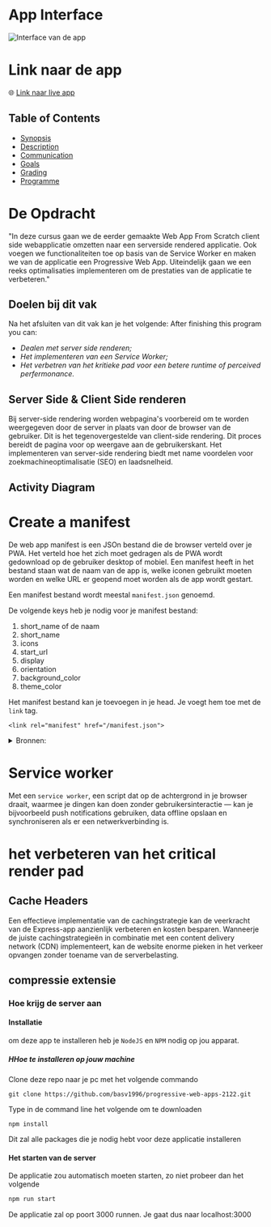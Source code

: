 # App Interface

![Interface van de app](https://raw.githubusercontent.com/basv1996/######)

# Link naar de app
:globe_with_meridians: [Link naar live app](https://basv1996.github.io/web-app-from-scratch-2122/spa/) 

## Table of Contents
- [Synopsis](#synopsis)
- [Description](#description)
- [Communication](#communication)
- [Goals](#goals)
- [Grading](#grading)
- [Programme](#programme)

# De Opdracht
"In deze cursus gaan we de eerder gemaakte Web App From Scratch client side webapplicatie omzetten naar een serverside rendered applicatie. Ook voegen we functionaliteiten toe op basis van de Service Worker en maken we van de applicatie een Progressive Web App. Uiteindelijk gaan we een reeks optimalisaties  implementeren om de prestaties van de applicatie te verbeteren."

## Doelen bij dit vak
Na het afsluiten van dit vak kan je het volgende:
After finishing this program you can:
- _Dealen met server side renderen;_
- _Het implementeren van een Service Worker;_
- _Het verbetren van het kritieke pad voor een betere runtime of perceived perfermonance._


## Server Side & Client Side renderen
Bij server-side rendering worden webpagina's voorbereid om te worden weergegeven door de server in plaats van door de browser van de gebruiker. Dit is het tegenovergestelde van client-side rendering. Dit proces bereidt de pagina voor op weergave aan de gebruikerskant. Het implementeren van server-side rendering biedt met name voordelen voor zoekmachineoptimalisatie (SEO) en laadsnelheid.

## Activity Diagram



# Create a manifest

De web app manifest is een JSOn bestand die de browser verteld over je PWA. Het verteld hoe het zich moet gedragen als de PWA wordt gedownload op de gebruiker desktop of mobiel. Een manifest heeft in het bestand staan wat de naam van de app is, welke iconen gebruikt moeten worden en welke URL er geopend moet worden als de app wordt gestart.

Een manifest bestand wordt meestal <code>manifest.json</code> genoemd.

De volgende keys heb je nodig voor je manifest bestand:
1. short_name of de naam
2. short_name
3. icons
4. start_url
5. display
6. orientation
7. background_color
8. theme_color

Het manifest bestand kan je toevoegen in je head. Je voegt hem toe met de `link` tag.

```
<link rel="manifest" href="/manifest.json">
```

<details>
<summary>Bronnen:</summary>
https://web.dev/add-manifest/#:~:text=The%20web%20app%20manifest%20is,when%20the%20app%20is%20launched.
</details>

# Service worker
Met een `service worker`, een script dat op de achtergrond in je browser draait, waarmee je dingen kan doen zonder gebruikersinteractie — kan je bijvoorbeeld push notifications gebruiken, data offline opslaan en synchroniseren als er een netwerkverbinding is.

# het verbeteren van het critical render pad

## Cache Headers
Een effectieve implementatie van de cachingstrategie kan de veerkracht van de Express-app aanzienlijk verbeteren en kosten besparen. Wanneerje de juiste cachingstrategieën in combinatie met een content delivery network (CDN) implementeert, kan de website enorme pieken in het verkeer opvangen zonder toename van de serverbelasting.

## compressie extensie


### Hoe krijg de server aan
#### Installatie
om deze app te installeren heb je `NodeJS` en `NPM` nodig op jou apparat.

##### HHoe te installeren op jouw machine

Clone deze repo naar je pc met het volgende commando

```
git clone https://github.com/basv1996/progressive-web-apps-2122.git
```
Type in de command line het volgende om te downloaden 

```
npm install
```
Dit zal alle packages die je nodig hebt voor deze applicatie installeren


#### Het starten van de server
De applicatie zou automatisch moeten starten, zo niet probeer dan het volgende

```bash
npm run start
```
De applicatie zal op poort 3000 runnen. Je gaat dus naar localhost:3000












<!-- Here are some hints for your project! -->

<!-- Start out with a title and a description -->

<!-- Add a nice image here at the end of the week, showing off your shiny frontend 📸 -->

<!-- Add a link to your live demo in Github Pages 🌐-->

<!-- replace the code in the /docs folder with your own, so you can showcase your work with GitHub Pages 🌍 -->

<!-- Maybe a table of contents here? 📚 -->

<!-- ☝️ replace this description with a description of your own work -->

<!-- How about a section that describes how to install this project? 🤓 -->

<!-- ...but how does one use this project? What are its features 🤔 -->

<!-- ...you should implement an explanation of client- server rendering choices 🍽 -->

<!-- ...and an activity diagram including the Service Worker 📈 -->

<!-- This would be a good place for a list of enhancements to optimize the critical render path implemented your app  -->

<!-- Maybe a checklist of done stuff and stuff still on your wishlist? ✅ -->

<!-- We all stand on the shoulders of giants, please link all the sources you used in to create this project. -->

<!-- How about a license here? When in doubt use GNU GPL v3. 📜  -->
